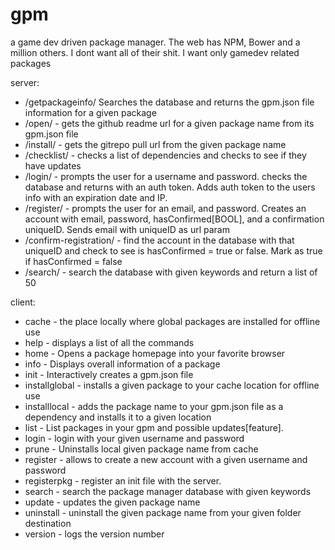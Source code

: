 # gpm
a game dev driven package manager. The web has NPM, Bower and a million others. I dont want all of their shit. I want only gamedev related packages

server:
- /getpackageinfo/  Searches the database and returns the gpm.json file information for a given package
- /open/ - gets the github readme url for a given package name from its gpm.json file
- /install/ - gets the gitrepo pull url from the given package name
- /checklist/ - checks a list of dependencies and checks to see if they have updates
- /login/ - prompts the user for a username and password. checks the database and returns with an auth token. Adds auth token to the users info with an expiration date and IP.
- /register/ - prompts the user for an email, and password. Creates an account with email, password, hasConfirmed[BOOL], and a confirmation uniqueID. Sends email with uniqueID as url param
- /confirm-registration/ - find the account in the database with that uniqueID and check to see is hasConfirmed = true or false. Mark as true if hasConfirmed = false
- /search/ - search the database with given keywords and return a list of 50

client:
- cache - the place locally where global packages are installed for offline use
- help - displays a list of all the commands
- home - Opens a package homepage into your favorite browser
- info - Displays overall information of a package
- init - Interactively creates a gpm.json file
- installglobal - installs a given package to your cache location for offline use
- installlocal - adds the package name to your gpm.json file as a dependency and installs it to a given location
- list - List packages in your gpm and possible updates[feature].
- login - login with your given username and password
- prune - Uninstalls local given package name from cache
- register - allows to create a new account with a given username and password
- registerpkg - register an init file with the server. 
- search - search the package manager database with given keywords
- update - updates the given package name
- uninstall - uninstall the given package name from your given folder destination
- version - logs the version number
